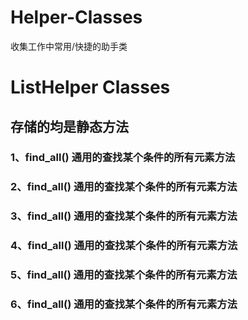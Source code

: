# Helper-Classes
收集工作中常用/快捷的助手类


# ListHelper Classes
## 存储的均是静态方法
### 1、find_all()    通用的查找某个条件的所有元素方法
### 2、find_all()    通用的查找某个条件的所有元素方法
### 3、find_all()    通用的查找某个条件的所有元素方法
### 4、find_all()    通用的查找某个条件的所有元素方法
### 5、find_all()    通用的查找某个条件的所有元素方法
### 6、find_all()    通用的查找某个条件的所有元素方法
